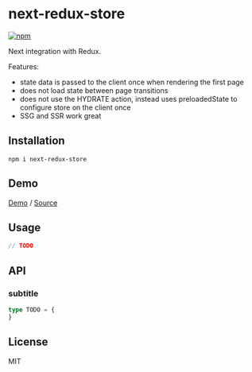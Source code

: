 # next-redux-store

[![npm](https://img.shields.io/npm/v/next-redux-store.svg)](https://www.npmjs.com/package/next-redux-store)

Next integration with Redux.

Features:
- state data is passed to the client once when rendering the first page
- does not load state between page transitions
- does not use the HYDRATE action, instead uses preloadedState to configure store on the client once
- SSG and SSR work great

## Installation
  
```
npm i next-redux-store
```

## Demo

[Demo](https://fakundo.github.io/next-redux-store/)
/
[Source](https://github.com/fakundo/next-redux-store/tree/master/packages/docs)

## Usage

```js
// TODO
```

## API

### subtitle

```ts
type TODO = {
}
```

## License

MIT
